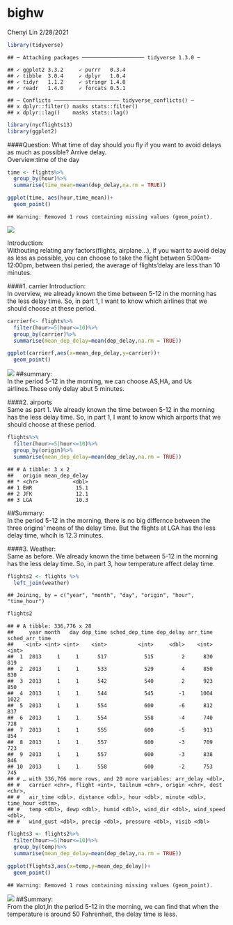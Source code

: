 bighw
================
Chenyi Lin
2/28/2021

``` r
library(tidyverse)
```

    ## ─ Attaching packages ──────────────────── tidyverse 1.3.0 ─

    ## ✓ ggplot2 3.3.2     ✓ purrr   0.3.4
    ## ✓ tibble  3.0.4     ✓ dplyr   1.0.4
    ## ✓ tidyr   1.1.2     ✓ stringr 1.4.0
    ## ✓ readr   1.4.0     ✓ forcats 0.5.1

    ## ─ Conflicts ───────────────────── tidyverse_conflicts() ─
    ## x dplyr::filter() masks stats::filter()
    ## x dplyr::lag()    masks stats::lag()

``` r
library(nycflights13)
library(ggplot2)
```

\#\#\#\#Question: What time of day should you fly if you want to avoid
delays as much as possible? Arrive delay.  
Overview:time of the day

``` r
time <- flights%>%
  group_by(hour)%>%
  summarise(time_mean=mean(dep_delay,na.rm = TRUE))
```

``` r
ggplot(time, aes(hour,time_mean))+
  geom_point()
```

    ## Warning: Removed 1 rows containing missing values (geom_point).

![](Untitled_files/figure-gfm/unnamed-chunk-3-1.png)<!-- -->

Introduction:  
Withouting relating any factors(flights, airplane…), if you want to
avoid delay as less as possible, you can choose to take the flight
between 5:00am-12:00pm, between thsi peried, the average of
flights’delay are less than 10 minutes.

\#\#\#\#1. carrier Introduction:  
In overview, we already known the time between 5-12 in the morning has
the less delay time. So, in part 1, I want to know which airlines that
we should choose at these period.

``` r
carrierf<- flights%>%
  filter(hour>=5|hour<=10)%>%
  group_by(carrier)%>%
  summarise(mean_dep_delay=mean(dep_delay,na.rm = TRUE))
```

``` r
ggplot(carrierf,aes(x=mean_dep_delay,y=carrier))+
  geom_point()
```

![](Untitled_files/figure-gfm/unnamed-chunk-5-1.png)<!-- -->
\#\#summary:  
In the period 5-12 in the morning, we can choose AS,HA, and Us
airlines.These only delay abut 5 minutes.

\#\#\#\#2. airports  
Same as part 1. We already known the time between 5-12 in the morning
has the less delay time. So, in part 1, I want to know which airports
that we should choose at these period.

``` r
flights%>%
  filter(hour>=5|hour<=10)%>%
  group_by(origin)%>%
  summarise(mean_dep_delay=mean(dep_delay,na.rm = TRUE))
```

    ## # A tibble: 3 x 2
    ##   origin mean_dep_delay
    ## * <chr>           <dbl>
    ## 1 EWR              15.1
    ## 2 JFK              12.1
    ## 3 LGA              10.3

\#\#Summary:  
In the period 5-12 in the morning, there is no big differnce between the
three origins’ means of the delay time. But the flights at LGA has the
less delay time, whcih is 12.3 minutes.

\#\#\#\#3. Weather:  
Same as before. We already known the time between 5-12 in the morning
has the less delay time. So, in part 3, how temperature affect delay
time.

``` r
flights2 <- flights %>%
  left_join(weather)
```

    ## Joining, by = c("year", "month", "day", "origin", "hour", "time_hour")

``` r
flights2
```

    ## # A tibble: 336,776 x 28
    ##     year month   day dep_time sched_dep_time dep_delay arr_time sched_arr_time
    ##    <int> <int> <int>    <int>          <int>     <dbl>    <int>          <int>
    ##  1  2013     1     1      517            515         2      830            819
    ##  2  2013     1     1      533            529         4      850            830
    ##  3  2013     1     1      542            540         2      923            850
    ##  4  2013     1     1      544            545        -1     1004           1022
    ##  5  2013     1     1      554            600        -6      812            837
    ##  6  2013     1     1      554            558        -4      740            728
    ##  7  2013     1     1      555            600        -5      913            854
    ##  8  2013     1     1      557            600        -3      709            723
    ##  9  2013     1     1      557            600        -3      838            846
    ## 10  2013     1     1      558            600        -2      753            745
    ## # … with 336,766 more rows, and 20 more variables: arr_delay <dbl>,
    ## #   carrier <chr>, flight <int>, tailnum <chr>, origin <chr>, dest <chr>,
    ## #   air_time <dbl>, distance <dbl>, hour <dbl>, minute <dbl>, time_hour <dttm>,
    ## #   temp <dbl>, dewp <dbl>, humid <dbl>, wind_dir <dbl>, wind_speed <dbl>,
    ## #   wind_gust <dbl>, precip <dbl>, pressure <dbl>, visib <dbl>

``` r
flights3 <- flights2%>%
  filter(hour>=5|hour<=10)%>%
  group_by(temp)%>%
  summarise(mean_dep_delay=mean(dep_delay,na.rm = TRUE))
```

``` r
ggplot(flights3,aes(x=temp,y=mean_dep_delay))+
  geom_point()
```

    ## Warning: Removed 1 rows containing missing values (geom_point).

![](Untitled_files/figure-gfm/unnamed-chunk-9-1.png)<!-- -->
\#\#Summary:  
From the plot,In the period 5-12 in the morning, we can find that when
the temperature is around 50 Fahrenheit, the delay time is less.
